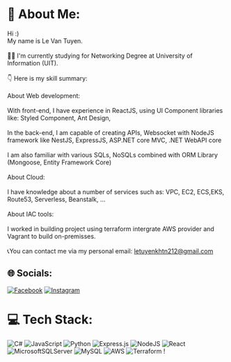 # 💫 About Me:

Hi :)<br>My name is Le Van Tuyen.<br><br>👨‍🎓 I'm currently studying for Networking Degree at University of Information (UIT).<br><br>👇 Here is my skill summary:<br><br>About Web development:<br><br>With front-end, I have experience in ReactJS, using UI Component libraries like: Styled Component, Ant Design,<br><br>In the back-end, I am capable of creating APIs, Websocket with NodeJS framework like NestJS, ExpressJS, ASP.NET core MVC, .NET WebAPI core<br><br>I am also familiar with various SQLs, NoSQLs combined with ORM Library (Mongoose, Entity Framework Core)<br><br>About Cloud:<br><br>I have knowledge about a number of services such as: VPC, EC2, ECS,EKS, Route53, Serverless, Beanstalk, ...<br><br>About IAC tools:<br><br>I worked in building project using terraform intergrate AWS provider and Vagrant to build on-premisses.<br><br>📞You can contact me via my personal email: letuyenkhtn212@gmail.com

## 🌐 Socials:

[![Facebook](https://img.shields.io/badge/Facebook-%231877F2.svg?logo=Facebook&logoColor=white)](https://www.facebook.com/profile.php?id=100055907725037) [![Instagram](https://img.shields.io/badge/Instagram-%230077B5.svg?logo=instagram&logoColor=white)](https://www.instagram.com/letuyenkhtn2122/)

# 💻 Tech Stack:

![C#](https://img.shields.io/badge/c%23-%23239120.svg?style=for-the-badge&logo=csharp&logoColor=white) ![JavaScript](https://img.shields.io/badge/javascript-%23323330.svg?style=for-the-badge&logo=javascript&logoColor=%23F7DF1E) ![Python](https://img.shields.io/badge/python-3670A0?style=for-the-badge&logo=python&logoColor=ffdd54) ![Express.js](https://img.shields.io/badge/express.js-%23404d59.svg?style=for-the-badge&logo=express&logoColor=%2361DAFB) ![NodeJS](https://img.shields.io/badge/node.js-6DA55F?style=for-the-badge&logo=node.js&logoColor=white) ![React](https://img.shields.io/badge/react-%2320232a.svg?style=for-the-badge&logo=react&logoColor=%2361DAFB) ![MicrosoftSQLServer](https://img.shields.io/badge/Microsoft%20SQL%20Server-CC2927?style=for-the-badge&logo=microsoft%20sql%20server&logoColor=white) ![MySQL](https://img.shields.io/badge/mysql-%2300000f.svg?style=for-the-badge&logo=mysql&logoColor=white) ![AWS](https://img.shields.io/badge/AWS-232F32?style=for-the-badge&logo=AmazonAWS&logoColor=white) ![Terraform](https://img.shields.io/badge/terraform-7B42BC?logo=terraform&logoColor=white&style=for-the-badge) !
